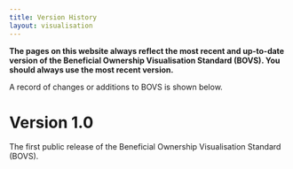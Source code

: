 ```yaml
---
title: Version History
layout: visualisation
---
```


**The pages on this website always reflect the most recent and up-to-date version of the Beneficial Ownership Visualisation Standard (BOVS). You should always use the most recent version.**

A record of changes or additions to BOVS is shown below.

# Version 1.0

The first public release of the Beneficial Ownership Visualisation Standard (BOVS).